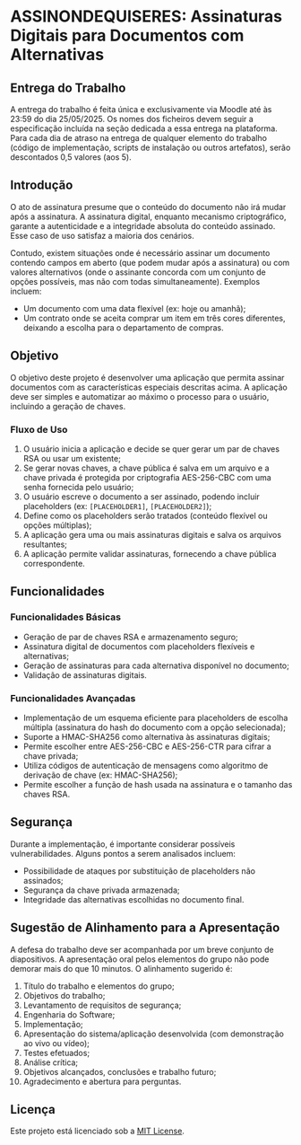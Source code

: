 # ASSINONDEQUISERES: Assinaturas Digitais para Documentos com Alternativas

## Entrega do Trabalho
A entrega do trabalho é feita única e exclusivamente via Moodle até às 23:59 do dia 25/05/2025. Os nomes dos ficheiros devem seguir a especificação incluída na seção dedicada a essa entrega na plataforma. Para cada dia de atraso na entrega de qualquer elemento do trabalho (código de implementação, scripts de instalação ou outros artefatos), serão descontados 0,5 valores (aos 5).

## Introdução
O ato de assinatura presume que o conteúdo do documento não irá mudar após a assinatura. A assinatura digital, enquanto mecanismo criptográfico, garante a autenticidade e a integridade absoluta do conteúdo assinado. Esse caso de uso satisfaz a maioria dos cenários. 

Contudo, existem situações onde é necessário assinar um documento contendo campos em aberto (que podem mudar após a assinatura) ou com valores alternativos (onde o assinante concorda com um conjunto de opções possíveis, mas não com todas simultaneamente). Exemplos incluem:
- Um documento com uma data flexível (ex: hoje ou amanhã);
- Um contrato onde se aceita comprar um item em três cores diferentes, deixando a escolha para o departamento de compras.

## Objetivo
O objetivo deste projeto é desenvolver uma aplicação que permita assinar documentos com as características especiais descritas acima. A aplicação deve ser simples e automatizar ao máximo o processo para o usuário, incluindo a geração de chaves.

### Fluxo de Uso
1. O usuário inicia a aplicação e decide se quer gerar um par de chaves RSA ou usar um existente;
2. Se gerar novas chaves, a chave pública é salva em um arquivo e a chave privada é protegida por criptografia AES-256-CBC com uma senha fornecida pelo usuário;
3. O usuário escreve o documento a ser assinado, podendo incluir placeholders (ex: `[PLACEHOLDER1]`, `[PLACEHOLDER2]`);
4. Define como os placeholders serão tratados (conteúdo flexível ou opções múltiplas);
5. A aplicação gera uma ou mais assinaturas digitais e salva os arquivos resultantes;
6. A aplicação permite validar assinaturas, fornecendo a chave pública correspondente.

## Funcionalidades
### Funcionalidades Básicas
- Geração de par de chaves RSA e armazenamento seguro;
- Assinatura digital de documentos com placeholders flexíveis e alternativas;
- Geração de assinaturas para cada alternativa disponível no documento;
- Validação de assinaturas digitais.

### Funcionalidades Avançadas
- Implementação de um esquema eficiente para placeholders de escolha múltipla (assinatura do hash do documento com a opção selecionada);
- Suporte a HMAC-SHA256 como alternativa às assinaturas digitais;
- Permite escolher entre AES-256-CBC e AES-256-CTR para cifrar a chave privada;
- Utiliza códigos de autenticação de mensagens como algoritmo de derivação de chave (ex: HMAC-SHA256);
- Permite escolher a função de hash usada na assinatura e o tamanho das chaves RSA.

## Segurança
Durante a implementação, é importante considerar possíveis vulnerabilidades. Alguns pontos a serem analisados incluem:
- Possibilidade de ataques por substituição de placeholders não assinados;
- Segurança da chave privada armazenada;
- Integridade das alternativas escolhidas no documento final.

## Sugestão de Alinhamento para a Apresentação
A defesa do trabalho deve ser acompanhada por um breve conjunto de diapositivos. A apresentação oral pelos elementos do grupo não pode demorar mais do que 10 minutos. O alinhamento sugerido é:

1. Título do trabalho e elementos do grupo;
2. Objetivos do trabalho;
3. Levantamento de requisitos de segurança;
4. Engenharia do Software;
5. Implementação;
6. Apresentação do sistema/aplicação desenvolvida (com demonstração ao vivo ou vídeo);
7. Testes efetuados;
8. Análise crítica;
9. Objetivos alcançados, conclusões e trabalho futuro;
10. Agradecimento e abertura para perguntas.

## Licença
Este projeto está licenciado sob a [MIT License](LICENSE).

